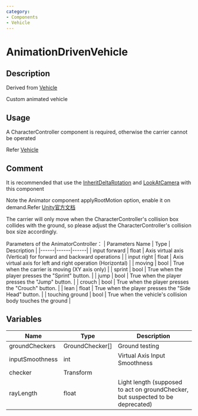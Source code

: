 ```yaml
---
category: 
- Components
- Vehicle
---
```

# AnimationDrivenVehicle

## Description
Derived from [Vehicle](./Vehicle.md)

Custom animated vehicle
## Usage
A CharacterController component is required, otherwise the carrier cannot be operated

Refer [Vehicle](./Vehicle.md)
## Comment
It is recommended that use the [InheritDeltaRotation](./InheritDeltaRotation.md) and [LookAtCamera](./LookAtCamera.md) with this component

Note the Animator component applyRootMotion option, enable it on demand.Refer [Unity官方文档](https://docs.unity.cn/cn/2020.3/Manual/class-Animator.html)

The carrier will only move when the CharacterController's collision box collides with the ground, so please adjust the CharacterController's collision box size accordingly.

Parameters of the AnimatorController：
| Parameters Name | Type | Description |
|------|------|------|
| input forward | float | Axis virtual axis (Vertical) for forward and backward operations |
| input right | float | Axis virtual axis for left and right operation (Horizontal) |
| moving | bool | True when the carrier is moving (XY axis only) |
| sprint | bool | True when the player presses the "Sprint" button. |
| jump | bool | True when the player presses the "Jump" button. |
| crouch | bool | True when the player presses the "Crouch" button. |
| lean | float | True when the player presses the "Side Head" button. |
| touching ground | bool | True when the vehicle's collision body touches the ground |

## Variables
| Name | Type | Description |
| ----------- | ----------- | ----------- |
| groundCheckers | GroundChecker[] | Ground testing |
| inputSmoothness | int | Virtual Axis Input Smoothness |
| checker | Transform |  |
| rayLength | float  | Light length (supposed to act on groundChecker, but suspected to be deprecated) |
